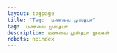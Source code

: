 ```yaml
---
layout: tagpage
title: "Tag:  மணவை முஸ்தபா"
tag:  மணவை முஸ்தபா
description: மணவை முஸ்தபா நூல்கள்
robots: noindex
---
```

